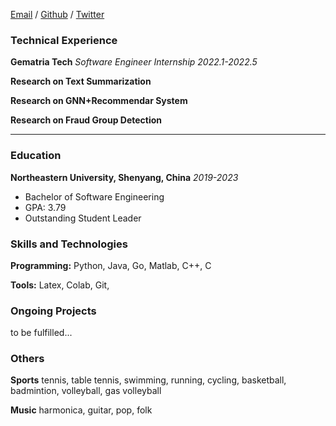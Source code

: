 [Email](mailto:charleszhuren@gmail.com) / [Github](https://github.com/CharlesZhuRen) / [Twitter](https://twitter.com/renzhu_charles)

### Technical Experience
**Gematria Tech** *Software Engineer Internship 2022.1-2022.5*

**Research on Text Summarization**

**Research on GNN+Recommendar System**

**Research on Fraud Group Detection**

****

### Education

**Northeastern University, Shenyang, China** *2019-2023*

- Bachelor of Software Engineering
- GPA: 3.79
- Outstanding Student Leader


### Skills and Technologies
**Programming:** Python, Java, Go, Matlab, C++, C

**Tools:** Latex, Colab, Git, 


### Ongoing Projects
to be fulfilled...

### Others
**Sports** tennis, table tennis, swimming, running, cycling, basketball, badmintion, volleyball, gas volleyball

**Music** harmonica, guitar, pop, folk
